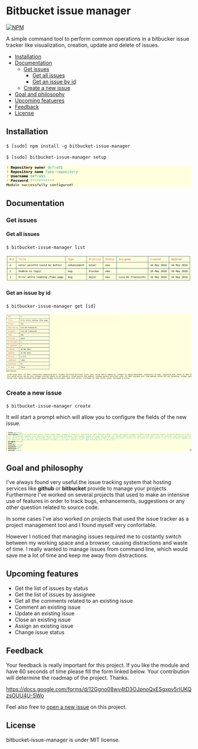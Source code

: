 # Bitbucket issue manager

[![NPM](https://nodei.co/npm/bitbucket-issue-manager.png)](https://npmjs.org/package/bitbucket-issue-manager)

A simple command tool to perform common operations in a bitbucker issue tracker like visualization, creation, update and delete of issues.

* [Installation](#installation)
* [Documentation](#documentation)
	* [Get issues](#get-issues)
		* [Get all issues](#get-all-issues)
		* [Get an issue by id](#get-an-issue-by-id)
	* [Create a new issue](#create-a-new-issue)
* [Goal and philosophy](#goal-and-philosophy)
* [Upcoming featueres](#upcoming-features)
* [Feedback](#feedback)
* [License](#license)

## Installation

```
$ [sudo] npm install -g bitbucket-issue-manager
```

```
$ [sudo] bitbucket-issue-manager setup
```

![Setup](https://github.com/defra91/bitbucket-issue-manager/blob/master/docs/assets/setup.png "Setup module")

## Documentation

### Get issues

#### Get all issues

```
$ bitbucket-issue-manager list
```

![List](https://github.com/defra91/bitbucket-issue-manager/blob/master/docs/assets/list.png "Get all issues")

#### Get an issue by id

```
$ bitbucker-issue-manager get [id]
```

![Get one](https://github.com/defra91/bitbucket-issue-manager/blob/master/docs/assets/get.png "Get one issue")

### Create a new issue

```
$ bitbucket-issue-manager create
```

It will start a prompt which will allow you to configure the fields of the new issue.

![Create](https://github.com/defra91/bitbucket-issue-manager/blob/master/docs/assets/create.png "Create a new issue")

## Goal and philosophy

I've always found very useful the issue tracking system that hosting services like **github** or **bitbucket** provide to manage your projects. Furthermore I've worked on several projects that used to make an intensive use of features in order to track bugs, enhancements, suggestions or any other question related to source code. 

In some cases I've also worked on projects that used the issue tracker as a project management tool and I found myself very confortable.

However I noticed that managing issues required me to costantly switch between my working space and a browser, causing distractions and waste of time. I really wanted to manage issues from command line, which would save me a lot of time and keep me away from distractions.

## Upcoming features

- Get the list of issues by status
- Get the list of issues by assignee
- Get all the comments related to an existing issue
- Comment an existing issue
- Update an existing issue
- Close an existing issue
- Assign an existing issue
- Change issue status

## Feedback

Your feedback is really important for this project. If you like the module and have 60 seconds of time please fill the form linked below. Your contribution will determine the roadmap of the project. Thanks.

https://docs.google.com/forms/d/12Ggno08wv4tD3OJpnoQxESgxpv5rIUKQzsOUU4U-5Wo

Feel also free to [open a new issue](https://github.com/defra91/bitbucket-issue-manager/issues/new) on this project.

## License

bitbucket-issue-manager is under MIT license.